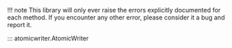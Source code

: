 !!! note
    This library will only ever raise the errors explicitly documented for each method. If you encounter any other error, please consider it a bug and report it.

::: atomicwriter.AtomicWriter
